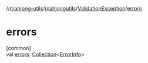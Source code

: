 //[mahjong-utils](../../../index.md)/[mahjongutils](../index.md)/[ValidationException](index.md)/[errors](errors.md)

# errors

[common]\
val [errors](errors.md): [Collection](https://kotlinlang.org/api/latest/jvm/stdlib/kotlin-stdlib/kotlin.collections/-collection/index.html)&lt;[ErrorInfo](../-error-info/index.md)&gt;
